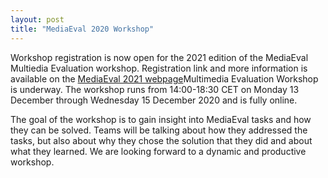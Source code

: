 ```yaml
---
layout: post
title: "MediaEval 2020 Workshop"
---
```


Workshop registration is now open for the 2021 edition of the MediaEval Multiedia Evaluation workshop. 
Registration link and more information is available on the [MediaEval 2021 webpage](https://multimediaeval.github.io/editions/2021)Multimedia Evaluation Workshop is underway. 
The workshop runs from 14:00-18:30 CET on Monday 13 December through Wednesday 15 December 2020 and is fully online. 

The goal of the workshop is to gain insight into MediaEval tasks and how they can be solved. 
Teams will be talking about how they addressed the tasks, but also about why they chose the solution that they did and about what they learned. 
We are looking forward to a dynamic and productive workshop.
